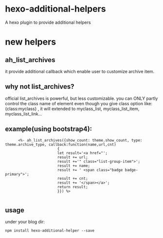 # hexo-additional-helpers
A hexo plugin to provide additional helpers

# new helpers
## ah_list_archives 
it provide additional callback which enable user to customize archive item.

## why not list_archives? 
official list_archives is powerful, but less customizable. you can ONLY partly control the class name of element even though you give class option like: {class:myclass} , it will extended to myclass_list, myclass_list_item, myclass_list_link...

## example(using bootstrap4):
```
      <%- ah_list_archives({show_count: theme.show_count, type: theme.archive_type, callback:function(name,url,cnt)
                        {
                        let result='<a href="';
                        result += url;
                        result +='" class="list-group-item">';
                        result += name;
                        result += ' <span class="badge badge-primary">';
                        result += cnt;
                        result += '</span></a>';                        
                        return result; 
                        }}) %>
                        
```

## usage 
under your blog dir:
```
npm install hexo-additional-helper --save
```

   
